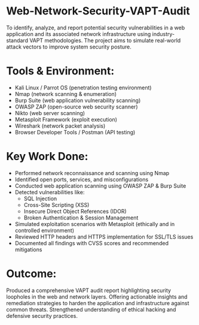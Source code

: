# Web-Network-Security-VAPT-Audit
To identify, analyze, and report potential security vulnerabilities in a web application and  its associated network infrastructure using industry-standard VAPT methodologies. The  project aims to simulate real-world attack vectors to improve system security posture. 

# Tools & Environment:
- Kali Linux / Parrot OS (penetration testing environment)
- Nmap (network scanning & enumeration)
- Burp Suite (web application vulnerability scanning)
- OWASP ZAP (open-source web security scanner)
- Nikto (web server scanning)
- Metasploit Framework (exploit execution)
- Wireshark (network packet analysis)
- Browser Developer Tools / Postman (API testing)

# Key Work Done: 
- Performed network reconnaissance and scanning using Nmap 
- Identified open ports, services, and misconfigurations 
- Conducted web application scanning using OWASP ZAP & Burp Suite 
- Detected vulnerabilities like:
  - SQL Injection 
  - Cross-Site Scripting (XSS) 
  - Insecure Direct Object References (IDOR) 
  - Broken Authentication & Session Management
- Simulated exploitation scenarios with Metasploit (ethically and in controlled 
environment) 
- Reviewed HTTP headers and HTTPS implementation for SSL/TLS issues 
- Documented all findings with CVSS scores and recommended mitigations

# Outcome: 
Produced a comprehensive VAPT audit report highlighting security loopholes in the web 
and network layers. Offering actionable insights and remediation strategies to harden 
the application and infrastructure against common threats. Strengthened understanding 
of ethical hacking and defensive security practices.
